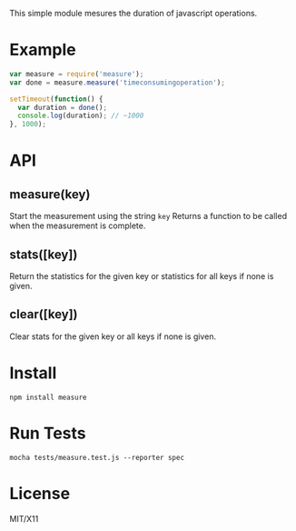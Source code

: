 This simple module mesures the duration of javascript operations. 

# Example

```javascript
var measure = require('measure');
var done = measure.measure('timeconsumingoperation');

setTimeout(function() {
  var duration = done();
  console.log(duration); // ~1000 
}, 1000);
```

# API

## measure(key)

Start the measurement using the string ```key```
Returns a function to be called when the measurement is complete.

## stats([key])

Return the statistics for the given key or statistics for all keys if none is given.

## clear([key])

Clear stats for the given key or all keys if none is given.

# Install

    npm install measure

# Run Tests

    mocha tests/measure.test.js --reporter spec

# License

MIT/X11
